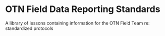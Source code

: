 # OTN Field Data Reporting Standards

A library of lessons containing information for the OTN Field Team re: standardized protocols
